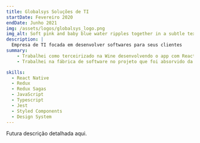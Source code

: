 ```yaml
---
title: Globalsys Soluções de TI
startDate: Fevereiro 2020
endDate: Junho 2021
img: /assets/logos/globalsys_logo.png
img_alt: Soft pink and baby blue water ripples together in a subtle texture.
description: |
  Empresa de TI focada em desenvolver softwares para seus clientes
summary:
    - Trabalhei como terceirizado na Wine desenvolvendo o app com React Native em conjunto com os membros da Wine.
    - Trabalhei na fábrica de software no projeto que foi absorvido da 9GLabs.

skills:
  - React Native
  - Redux
  - Redux Sagas
  - JavaScript
  - Typescript
  - Jest
  - Styled Components
  - Design System
---
```


Futura descrição detalhada aqui.